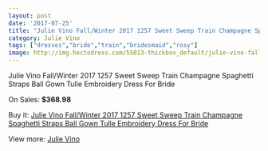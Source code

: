 ```yaml
---
layout: post
date: '2017-07-25'
title: "Julie Vino Fall/Winter 2017 1257 Sweet Sweep Train Champagne Spaghetti Straps Ball Gown Tulle Embroidery Dress For Bride"
category: Julie Vino
tags: ["dresses","bride","train","bridesmaid","rosy"]
image: http://img.hectodress.com/55013-thickbox_default/julie-vino-fall-winter-2017-1257-sweet-sweep-train-champagne-spaghetti-straps-ball-gown-tulle-embroidery-dress-for-bride.jpg
---
```

Julie Vino Fall/Winter 2017 1257 Sweet Sweep Train Champagne Spaghetti Straps Ball Gown Tulle Embroidery Dress For Bride

On Sales: **$368.98**
<a href="https://www.hectodress.com/julie-vino/17366-julie-vino-fall-winter-2017-1257-sweet-sweep-train-champagne-spaghetti-straps-ball-gown-tulle-embroidery-dress-for-bride.html"><amp-img layout="responsive" width="600" height="600" src="//img.hectodress.com/55013-thickbox_default/julie-vino-fall-winter-2017-1257-sweet-sweep-train-champagne-spaghetti-straps-ball-gown-tulle-embroidery-dress-for-bride.jpg" alt="Julie Vino Fall/Winter 2017 1257 Sweet Sweep Train Champagne Spaghetti Straps Ball Gown Tulle Embroidery Dress For Bride 0" /></a>
<a href="https://www.hectodress.com/julie-vino/17366-julie-vino-fall-winter-2017-1257-sweet-sweep-train-champagne-spaghetti-straps-ball-gown-tulle-embroidery-dress-for-bride.html"><amp-img layout="responsive" width="600" height="600" src="//img.hectodress.com/55016-thickbox_default/julie-vino-fall-winter-2017-1257-sweet-sweep-train-champagne-spaghetti-straps-ball-gown-tulle-embroidery-dress-for-bride.jpg" alt="Julie Vino Fall/Winter 2017 1257 Sweet Sweep Train Champagne Spaghetti Straps Ball Gown Tulle Embroidery Dress For Bride 1" /></a>
<a href="https://www.hectodress.com/julie-vino/17366-julie-vino-fall-winter-2017-1257-sweet-sweep-train-champagne-spaghetti-straps-ball-gown-tulle-embroidery-dress-for-bride.html"><amp-img layout="responsive" width="600" height="600" src="//img.hectodress.com/55015-thickbox_default/julie-vino-fall-winter-2017-1257-sweet-sweep-train-champagne-spaghetti-straps-ball-gown-tulle-embroidery-dress-for-bride.jpg" alt="Julie Vino Fall/Winter 2017 1257 Sweet Sweep Train Champagne Spaghetti Straps Ball Gown Tulle Embroidery Dress For Bride 2" /></a>
<a href="https://www.hectodress.com/julie-vino/17366-julie-vino-fall-winter-2017-1257-sweet-sweep-train-champagne-spaghetti-straps-ball-gown-tulle-embroidery-dress-for-bride.html"><amp-img layout="responsive" width="600" height="600" src="//img.hectodress.com/55014-thickbox_default/julie-vino-fall-winter-2017-1257-sweet-sweep-train-champagne-spaghetti-straps-ball-gown-tulle-embroidery-dress-for-bride.jpg" alt="Julie Vino Fall/Winter 2017 1257 Sweet Sweep Train Champagne Spaghetti Straps Ball Gown Tulle Embroidery Dress For Bride 3" /></a>

Buy it: [Julie Vino Fall/Winter 2017 1257 Sweet Sweep Train Champagne Spaghetti Straps Ball Gown Tulle Embroidery Dress For Bride](https://www.hectodress.com/julie-vino/17366-julie-vino-fall-winter-2017-1257-sweet-sweep-train-champagne-spaghetti-straps-ball-gown-tulle-embroidery-dress-for-bride.html "Julie Vino Fall/Winter 2017 1257 Sweet Sweep Train Champagne Spaghetti Straps Ball Gown Tulle Embroidery Dress For Bride")

View more: [Julie Vino](https://www.hectodress.com/356-julie-vino "Julie Vino")